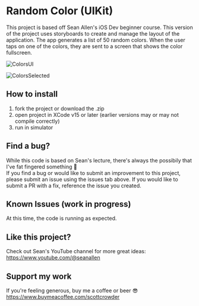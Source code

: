 # Random Color (UIKit)

This project is based off Sean Allen's iOS Dev beginner course. This version of the project uses storyboards to create and manage the layout of the application. The app generates a list of 50 random colors. When the user taps on one of the colors, they are sent to a screen that shows the color fullscreen.

![ColorsUI](https://github.com/scrowder1172/RandomColorUIKit/assets/13410780/299d3553-4813-4116-8bbc-db15342757ac)

![ColorsSelected](https://github.com/scrowder1172/RandomColorUIKit/assets/13410780/8ba24f75-8c58-439f-acbe-3581ebd91be3)

## How to install

1. fork the project or download the .zip
2. open project in XCode v15 or later (earlier versions may or may not compile correctly)
3. run in simulator

## Find a bug?

While this code is based on Sean's lecture, there's always the possibily that I've fat fingered something 😬
<br>If you find a bug or would like to submit an improvement to this project, please submit an issue using the issues tab above. If you would like to submit a PR with a fix, reference the issue you created.

## Known Issues (work in progress)

At this time, the code is running as expected.

## Like this project?

Check out Sean's YouTube channel for more great ideas: https://www.youtube.com/@seanallen

## Support my work

If you're feeling generous, buy me a coffee or beer 😎 https://www.buymeacoffee.com/scottcrowder
